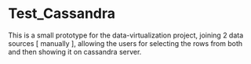 # Test_Cassandra
This is a small prototype for the data-virtualization project, joining 2 data sources [ manually ], allowing the users for selecting the rows from both and then showing it on cassandra server.

